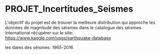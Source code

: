 # PROJET_Incertitudes_Seismes

L'objectif du projet est de trouver la meilleure distribution qui approche les données de magnitude des séismes dans le catalogue des séismes international récupérer sur le site: https://www.kaggle.com/usgs/earthquake-database

les dates des séismes: 1965-2016
